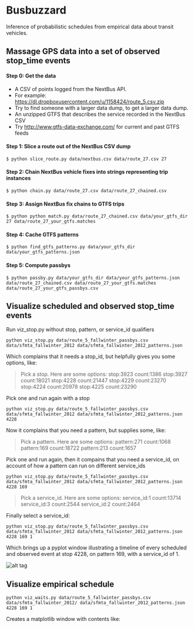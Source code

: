 Busbuzzard
==========

Inference of probabilistic schedules from empirical data about transit vehicles.

## Massage GPS data into a set of observed stop_time events

#### Step 0: Get the data

* A CSV of points logged from the NextBus API.
* For example: https://dl.dropboxusercontent.com/u/1158424/route_5.csv.zip
* Try to find someone with a larger data dump, to get a larger data dump.
* An unzipped GTFS that describes the service recorded in the NextBus CSV
* Try http://www.gtfs-data-exchange.com/ for current and past GTFS feeds

#### Step 1: Slice a route out of the NextBus CSV dump

`$ python slice_route.py data/nextbus.csv data/route_27.csv 27`

#### Step 2: Chain NextBus vehicle fixes into strings representing trip instances

`$ python chain.py data/route_27.csv data/route_27_chained.csv`

#### Step 3: Assign NextBus fix chains to GTFS trips

`$ python python match.py data/route_27_chained.csv data/your_gtfs_dir 27 data/route_27_your_gtfs.matches`

#### Step 4: Cache GTFS patterns

`$ python find_gtfs_patterns.py data/your_gtfs_dir data/your_gtfs_patterns.json`

#### Step 5: Compute passbys

`$ python passby.py data/your_gtfs_dir data/your_gtfs_patterns.json data/route_27_chained.csv data/route_27_your_gtfs.matches data/route_27_your_gtfs_passbys.csv`

## Visualize scheduled and observed stop_time events

Run viz_stop.py without stop, pattern, or service_id qualifiers

`python viz_stop.py data/route_5_fallwinter_passbys.csv data/sfmta_fallwinter_2012 data/sfmta_fallwinter_2012_patterns.json`

Which complains that it needs a stop_id, but helpfully gives you some options, like:

> Pick a stop. Here are some options:
> stop:3923	 count:1386
> stop:3927	 count:18021
> stop:4228	 count:21447
> stop:4229	 count:23270
> stop:4224	 count:20978
> stop:4225	 count:23290

Pick one and run again with a stop

`python viz_stop.py data/route_5_fallwinter_passbys.csv data/sfmta_fallwinter_2012 data/sfmta_fallwinter_2012_patterns.json 4228`

Now it complains that you need a pattern, but supplies some, like:

> Pick a pattern. Here are some options:
> pattern:271	 count:1068
> pattern:169	 count:18722
> pattern:213	 count:1657

Pick one and run again, then it compains that you need a service_id, on account of how a pattern can run on different service_ids

`python viz_stop.py data/route_5_fallwinter_passbys.csv data/sfmta_fallwinter_2012 data/sfmta_fallwinter_2012_patterns.json 4228 169`

> Pick a service_id. Here are some options:
> service_id:1	 count:13714
> service_id:3	 count:2544
> service_id:2	 count:2464

Finally select a service_id:

`python viz_stop.py data/route_5_fallwinter_passbys.csv data/sfmta_fallwinter_2012 data/sfmta_fallwinter_2012_patterns.json 4228 169 1`

Which brings up a pyplot window illustrating a timeline of every scheduled and observed event at stop 4228, on pattern 169, with a service_id of 1.

![alt tag](https://raw.github.com/bmander/busbuzzard/branch/path/to/img.png)

## Visualize empirical schedule

`python viz_waits.py data/route_5_fallwinter_passbys.csv data/sfmta_fallwinter_2012/ data/sfmta_fallwinter_2012_patterns.json 4228 169 1`

Creates a matplotlib window with contents like:

